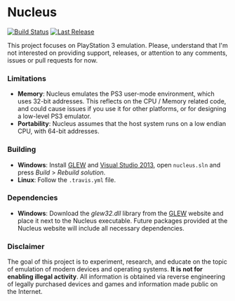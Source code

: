 Nucleus
=======
[![Build Status](https://travis-ci.org/AlexAltea/nucleus.svg)](https://travis-ci.org/AlexAltea/nucleus)
[![Last Release](https://badge.fury.io/gh/AlexAltea%2Fnucleus.svg)](https://github.com/AlexAltea/nucleus/releases)

This project focuses on PlayStation 3 emulation. Please, understand that I'm not interested on providing support, releases, or attention to any comments, issues or pull requests for now.

### Limitations
* __Memory__: Nucleus emulates the PS3 user-mode environment, which uses 32-bit addresses. This reflects on the CPU / Memory related code, and could cause issues if you use it for other platforms, or for designing a low-level PS3 emulator.
* __Portability__: Nucleus assumes that the host system runs on a low endian CPU, with 64-bit addresses.

### Building
* __Windows__: Install [GLEW](http://glew.sourceforge.net/install.html) and [Visual Studio 2013](http://www.visualstudio.com/), open `nucleus.sln` and press *Build* > *Rebuild solution*.
* __Linux__: Follow the `.travis.yml` file.

### Dependencies
* __Windows__: Download the *glew32.dll* library from the [GLEW](http://glew.sourceforge.net/index.html) website and place it next to the Nucleus executable. Future packages provided at the Nucleus website will include all necessary dependencies.

### Disclaimer
The goal of this project is to experiment, research, and educate on the topic of emulation of modern devices and operating systems. **It is not for enabling illegal activity**. All information is obtained via reverse engineering of legally purchased devices and games and information made public on the Internet.
